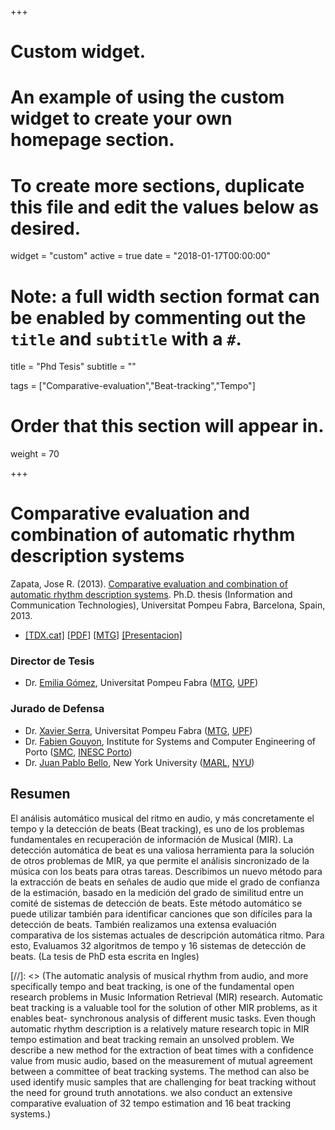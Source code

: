 +++
# Custom widget.
# An example of using the custom widget to create your own homepage section.
# To create more sections, duplicate this file and edit the values below as desired.
widget = "custom"
active = true
date = "2018-01-17T00:00:00"

# Note: a full width section format can be enabled by commenting out the `title` and `subtitle` with a `#`.
title = "Phd Tesis"
subtitle = ""

tags = ["Comparative-evaluation","Beat-tracking","Tempo"]
# Order that this section will appear in.
weight = 70

+++
# Comparative evaluation and combination of automatic rhythm description systems
Zapata, Jose R. (2013). [Comparative evaluation and combination of automatic rhythm description systems](http://www.tdx.cat/bitstream/handle/10803/123822/tjrzg2.pdf?sequence=5&isAllowed=y). Ph.D. thesis (Information and Communication Technologies), Universitat Pompeu Fabra, Barcelona, Spain, 2013.

- [[TDX.cat]](http://www.tdx.cat/handle/10803/123822)
[[PDF](http://www.tdx.cat/bitstream/handle/10803/123822/tjrzg2.pdf?sequence=5&isAllowed=y)]
[[MTG](http://mtg.upf.edu/node/3115)]
[[Presentacion]](https://goo.gl/vDJxCN)


### Director de Tesis
- Dr. [Emilia Gómez](https://emiliagomez.com/), Universitat Pompeu Fabra ([MTG](https://www.upf.edu/web/mtg), [UPF](https://www.upf.edu/en/))

### Jurado de Defensa
- Dr. [Xavier Serra](https://www.upf.edu/web/xavier-serra),  Universitat Pompeu Fabra ([MTG](https://www.upf.edu/web/mtg), [UPF](https://www.upf.edu/en/))
- Dr. [Fabien Gouyon](http://www.fabiengouyon.org/), Institute for Systems and Computer Engineering of Porto ([SMC](http://smc.inescporto.pt/), [INESC Porto](https://www.inesctec.pt/en))
- Dr. [Juan Pablo Bello](https://wp.nyu.edu/jpbello/), New York University ([MARL](https://steinhardt.nyu.edu/marl/), [NYU](http://www.nyu.edu/))


## Resumen

El análisis automático musical del ritmo en audio, y más concretamente el tempo y la detección de beats (Beat tracking), es uno de los problemas fundamentales en recuperación de información de Musical (MIR). La detección automática de beat es una valiosa herramienta para la solución de otros problemas de MIR, ya que permite el análisis sincronizado de la música con los beats para otras tareas. Describimos un nuevo método para la extracción de beats en señales de audio que mide el grado de confianza de la estimación, basado en la medición del grado de similitud entre un comité de sistemas de detección de beats. Este método automático se puede utilizar también para identificar canciones que son difíciles para la detección de beats. También realizamos una extensa evaluación comparativa de los sistemas actuales de descripción automática ritmo. Para esto, Evaluamos 32 algoritmos de tempo y 16 sistemas de detección de beats. (La tesis de PhD esta escrita en Ingles)


[//]: <> (The automatic analysis of musical rhythm from audio, and more specifically tempo and beat tracking, is one of the fundamental open research problems in Music Information Retrieval (MIR) research. Automatic beat tracking is a valuable tool for the solution of other MIR problems, as it enables beat- synchronous analysis of different music tasks. Even though automatic rhythm description is a relatively mature research topic in MIR tempo estimation and beat tracking remain an unsolved problem. We describe a new method for the extraction of beat times with a confidence value from music audio, based on the measurement of mutual agreement between a committee of beat tracking systems. The method can also be used identify music samples that are challenging for beat tracking without the need for ground truth annotations. we also conduct an extensive comparative evaluation of 32 tempo estimation and 16 beat tracking systems.)



